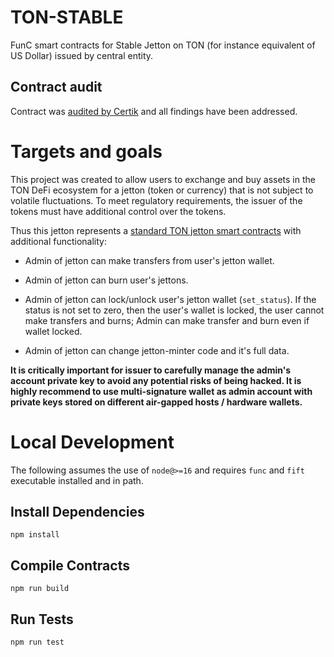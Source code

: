 # TON-STABLE

FunC smart contracts for Stable Jetton on TON (for instance equivalent of US Dollar) issued by central entity.

## Contract audit
Contract was [audited by Certik](https://www.certik.com/projects/the-open-network?utm_source=CoinGecko&utm_campaign=AuditByCertiKLink) and all findings have been addressed.

# Targets and goals

This project was created to allow users to exchange and buy assets in the TON DeFi ecosystem for a jetton (token or currency) that is not subject to volatile fluctuations. To meet regulatory requirements, the issuer of the tokens must have additional control over the tokens.

Thus this jetton represents a [standard TON jetton smart contracts](https://github.com/ton-blockchain/token-contract/tree/369ae089255edbd807eb499792a0a838c2e1b272/ft) with additional functionality:

- Admin of jetton can make transfers from user's jetton wallet.

- Admin of jetton can burn user's jettons.

- Admin of jetton can lock/unlock user's jetton wallet (`set_status`). If the status is not set to zero, then the user's wallet is locked, the user cannot make transfers and burns; Admin can make transfer and burn even if wallet locked.

- Admin of jetton can change jetton-minter code and it's full data.

__It is critically important for issuer to carefully manage the admin's account private key to avoid any potential risks of being hacked. It is highly recommend to use multi-signature wallet as admin account with private keys stored on different air-gapped hosts / hardware wallets.__

# Local Development

The following assumes the use of `node@>=16` and requires `func` and `fift` executable installed and in path.

## Install Dependencies

`npm install`

## Compile Contracts

`npm run build`

## Run Tests

`npm run test`
